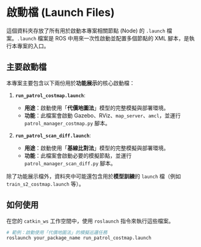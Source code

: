 # 啟動檔 (Launch Files)

這個資料夾存放了所有用於啟動本專案相關節點 (Node) 的 `.launch` 檔案。`.launch` 檔案是 ROS 中用來一次性啟動並配置多個節點的 XML 腳本，是執行本專案的入口。

## 主要啟動檔

本專案主要包含以下兩份用於**功能展示**的核心啟動檔：

1.  **`run_patrol_costmap.launch`**:
    * **用途**：啟動使用「**代價地圖法**」模型的完整模擬與部署環境。
    * **功能**：此檔案會啟動 Gazebo、RViz、`map_server`、`amcl`，並運行 `patrol_manager_costmap.py` 腳本。

2.  **`run_patrol_scan_diff.launch`**:
    * **用途**：啟動使用「**基線比對法**」模型的完整模擬與部署環境。
    * **功能**：此檔案會啟動必要的模擬節點，並運行 `patrol_manager_scan_diff.py` 腳本。

除了功能展示檔外，資料夾中可能還包含用於**模型訓練**的 `launch` 檔（例如 `train_s2_costmap.launch` 等）。

## 如何使用

在您的 `catkin_ws` 工作空間中，使用 `roslaunch` 指令來執行這些檔案。

```bash
# 範例：啟動使用「代價地圖法」的模擬巡邏任務
roslaunch your_package_name run_patrol_costmap.launch
